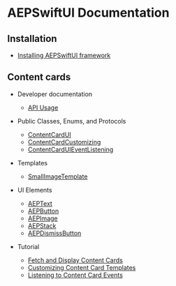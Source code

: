 # AEPSwiftUI Documentation

## Installation

* [Installing AEPSwiftUI framework](./getting-started.md)

## Content cards

* Developer documentation 
    * [API Usage](./api-usage.md)

* Public Classes, Enums, and Protocols
    * [ContentCardUI](./ContentCard/PublicClasses/contentcardui.md)
    * [ContentCardCustomizing](./ContentCard/PublicClasses/contentcardcustomizing.md)
    * [ContentCardUIEventListening](./ContentCard/PublicClasses/contentcarduieventlistening.md)

* Templates
    * [SmallImageTemplate](ContentCard/PublicClasses/SmallImageTemplate.md)

* UI Elements
    * [AEPText](./ContentCard/PublicClasses/UIElements/aeptext.md)
    * [AEPButton](./ContentCard/PublicClasses/UIElements/aepbutton.md)
    * [AEPImage](./ContentCard/PublicClasses/UIElements/aepimage.md)
    * [AEPStack](./ContentCard/PublicClasses/UIElements/aepstack.md)
    * [AEPDismissButton](./ContentCard/PublicClasses/UIElements/aepdismissbutton.md)

* Tutorial
    * [Fetch and Display Content Cards](./ContentCard/Tutorial/displaying-content-cards.md) 
    * [Customizing Content Card Templates](./ContentCard/Tutorial/customizing-content-card-templates.md)
    * [Listening to Content Card Events](./ContentCard/Tutorial/listening-content-card-events.md)
